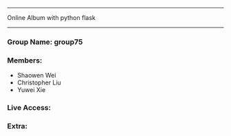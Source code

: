 ------

Online Album with python flask

------

### Group Name: group75

### Members:
  - Shaowen Wei
  - Christopher Liu
  - Yuwei Xie

### Live Access:


### Extra:

